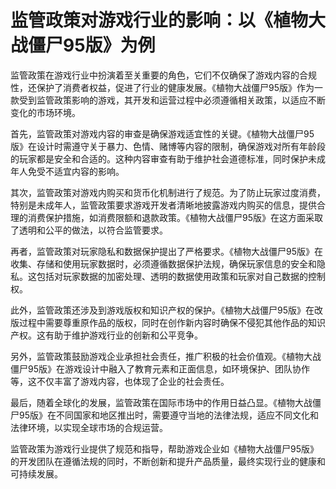 # 监管政策对游戏行业的影响：以《植物大战僵尸95版》为例

监管政策在游戏行业中扮演着至关重要的角色，它们不仅确保了游戏内容的合规性，还保护了消费者权益，促进了行业的健康发展。《植物大战僵尸95版》作为一款受到监管政策影响的游戏，其开发和运营过程中必须遵循相关政策，以适应不断变化的市场环境。

首先，监管政策对游戏内容的审查是确保游戏适宜性的关键。《植物大战僵尸95版》在设计时需遵守关于暴力、色情、赌博等内容的限制，确保游戏对所有年龄段的玩家都是安全和合适的。这种内容审查有助于维护社会道德标准，同时保护未成年人免受不适宜内容的影响。

其次，监管政策对游戏内购买和货币化机制进行了规范。为了防止玩家过度消费，特别是未成年人，监管政策要求游戏开发者清晰地披露游戏内购买的信息，提供合理的消费保护措施，如消费限额和退款政策。《植物大战僵尸95版》在这方面采取了透明和公平的做法，以符合监管要求。

再者，监管政策对玩家隐私和数据保护提出了严格要求。《植物大战僵尸95版》在收集、存储和使用玩家数据时，必须遵循数据保护法规，确保玩家信息的安全和隐私。这包括对玩家数据的加密处理、透明的数据使用政策和玩家对自己数据的控制权。

此外，监管政策还涉及到游戏版权和知识产权的保护。《植物大战僵尸95版》在改版过程中需要尊重原作品的版权，同时在创作新内容时确保不侵犯其他作品的知识产权。这有助于维护游戏行业的创新和公平竞争。

另外，监管政策鼓励游戏企业承担社会责任，推广积极的社会价值观。《植物大战僵尸95版》在游戏设计中融入了教育元素和正面信息，如环境保护、团队协作等，这不仅丰富了游戏内容，也体现了企业的社会责任。

最后，随着全球化的发展，监管政策在国际市场中的作用日益凸显。《植物大战僵尸95版》在不同国家和地区推出时，需要遵守当地的法律法规，适应不同文化和法律环境，以实现全球市场的合规运营。

监管政策为游戏行业提供了规范和指导，帮助游戏企业如《植物大战僵尸95版》的开发团队在遵循法规的同时，不断创新和提升产品质量，最终实现行业的健康和可持续发展。